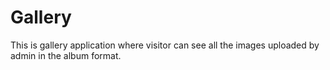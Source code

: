 # Gallery
This is gallery application where visitor can see all the images uploaded by admin in the album format.
